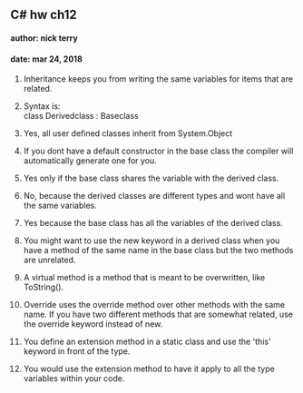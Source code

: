## C# hw ch12  
#### author: nick terry  
#### date: mar 24, 2018  

1. Inheritance keeps you from writing the same variables for items that are related.  

2. Syntax is:  
class Derivedclass : Baseclass  

3. Yes, all user defined classes inherit from System.Object  

4. If you dont have a default constructor in the base class the compiler will automatically generate one for you.  

5. Yes only if the base class shares the variable with the derived class. 

6. No, because the derived classes are different types and wont have all the same variables.  

7. Yes because the base class has all the variables of the derived class.  

8. You might want to use the new keyword in a derived class when you have a method of the same name in the base class but the two methods are unrelated.  

9. A virtual method is a method that is meant to be overwritten, like ToString().  

10. Override uses the override method over other methods with the same name. If you have two different methods that are somewhat related, use the override keyword instead of new. 

11. You define an extension method in a static class and use the 'this' keyword in front of the type. 

12. You would use the extension method to have it apply to all the type variables within your code.